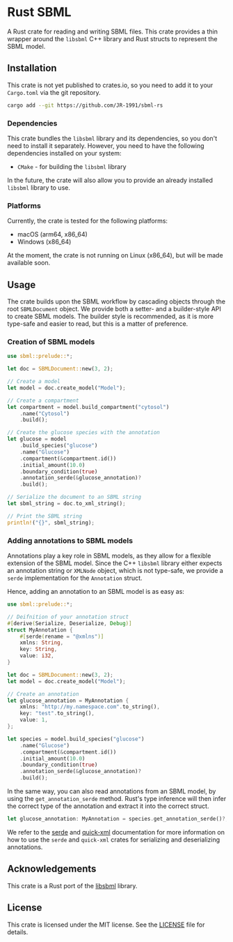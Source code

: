 # Rust SBML

A Rust crate for reading and writing SBML files. This crate provides a thin wrapper around the `libsbml` C++ library and Rust structs to represent the SBML model.

## Installation

This crate is not yet published to crates.io, so you need to add it to your `Cargo.toml` via the git repository.

```bash
cargo add --git https://github.com/JR-1991/sbml-rs
```

### Dependencies

This crate bundles the `libsbml` library and its dependencies, so you don't need to install it separately. However, you need to have the following dependencies installed on your system:

- `CMake` - for building the `libsbml` library

In the future, the crate will also allow you to provide an already installed `libsbml` library to use.

### Platforms

Currently, the crate is tested for the following platforms:

- macOS (arm64, x86_64)
- Windows (x86_64)

At the moment, the crate is not running on Linux (x86_64), but will be made available soon.

## Usage

The crate builds upon the SBML workflow by cascading objects through the root `SBMLDocument` object. We provide both a setter- and a builder-style API to create SBML models. The builder style is recommended, as it is more type-safe and easier to read, but this is a matter of preference.

### Creation of SBML models

```rust
use sbml::prelude::*;

let doc = SBMLDocument::new(3, 2);

// Create a model
let model = doc.create_model("Model");

// Create a compartment
let compartment = model.build_compartment("cytosol")
    .name("Cytosol")
    .build();

// Create the glucose species with the annotation
let glucose = model
    .build_species("glucose")
    .name("Glucose")
    .compartment(&compartment.id())
    .initial_amount(10.0)
    .boundary_condition(true)
    .annotation_serde(&glucose_annotation)?
    .build();

// Serialize the document to an SBML string
let sbml_string = doc.to_xml_string();

// Print the SBML string
println!("{}", sbml_string);
```

### Adding annotations to SBML models

Annotations play a key role in SBML models, as they allow for a flexible extension of the SBML model. Since the C++ `libsbml` library either expects an annotation string or `XMLNode` object, which is not type-safe, we provide a `serde` implementation for the `Annotation` struct.

Hence, adding an annotation to an SBML model is as easy as:

```rust
use sbml::prelude::*;

// Deifnition of your annotation struct
#[derive(Serialize, Deserialize, Debug)]
struct MyAnnotation {
    #[serde(rename = "@xmlns")]
    xmlns: String,
    key: String,
    value: i32,
}

let doc = SBMLDocument::new(3, 2);
let model = doc.create_model("Model");

// Create an annotation
let glucose_annotation = MyAnnotation {
    xmlns: "http://my.namespace.com".to_string(),
    key: "test".to_string(),
    value: 1,
};

let species = model.build_species("glucose")
    .name("Glucose")
    .compartment(&compartment.id())
    .initial_amount(10.0)
    .boundary_condition(true)
    .annotation_serde(&glucose_annotation)?
    .build();
```

In the same way, you can also read annotations from an SBML model, by using the `get_annotation_serde` method. Rust's type inference will then infer the correct type of the annotation and extract it into the correct struct.

```rust
let glucose_annotation: MyAnnotation = species.get_annotation_serde()?;
```

We refer to the [serde](https://serde.rs/) and [quick-xml](https://docs.rs/quick-xml/latest/quick_xml/) documentation for more information on how to use the `serde` and `quick-xml` crates for serializing and deserializing annotations.

## Acknowledgements

This crate is a Rust port of the [libsbml](https://github.com/sbmlteam/libsbml) library.

## License

This crate is licensed under the MIT license. See the [LICENSE](LICENSE) file for details.